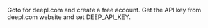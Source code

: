 Goto for deepl.com and create a free account. 
Get the API key from deepl.com website and set DEEP_API_KEY.
